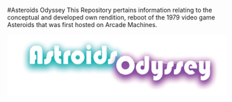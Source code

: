 
#Asteroids Odyssey
This Repository pertains information relating to the conceptual and developed own rendition, reboot of the 1979 video game Asteroids that was first hosted on Arcade Machines.

![Alt text](https://github.com/matthewsides/Asteroids-Odyssey-/blob/master/astroids_odyssey_logo_alternative.png?raw=true "Optional Title")
